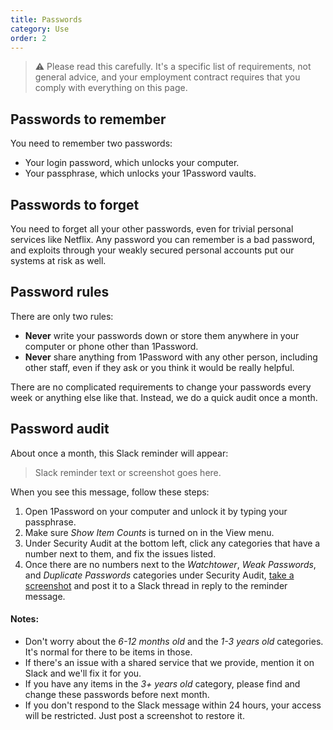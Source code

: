 ```yaml
---
title: Passwords
category: Use
order: 2
---
```

> ⚠️ Please read this carefully. It's a specific list of requirements, not general advice, and your employment contract requires that you comply with everything on this page.

## Passwords to remember
You need to remember two passwords:

* Your login password, which unlocks your computer.
* Your passphrase, which unlocks your 1Password vaults.

## Passwords to forget
You need to forget all your other passwords, even for trivial personal services like Netflix. Any password you can remember is a bad password, and exploits through your weakly secured personal accounts put our systems at risk as well.

## Password rules
There are only two rules:

* **Never** write your passwords down or store them anywhere in your computer or phone other than 1Password.
* **Never** share anything from 1Password with any other person, including other staff, even if they ask or you think it would be really helpful.

There are no complicated requirements to change your passwords every week or anything else like that. Instead, we do a quick audit once a month.

## Password audit
About once a month, this Slack reminder will appear:

> Slack reminder text or screenshot goes here.

When you see this message, follow these steps:

1. Open 1Password on your computer and unlock it by typing your passphrase.
2. Make sure *Show Item Counts* is turned on in the View menu.
3. Under Security Audit at the bottom left, click any categories that have a number next to them, and fix the issues listed.
4. Once there are no numbers next to the *Watchtower*, *Weak Passwords*, and *Duplicate Passwords* categories under Security Audit, [take a screenshot]() and post it to a Slack thread in reply to the reminder message.

#### Notes:

* Don't worry about the *6-12 months old* and the *1-3 years old* categories. It's normal for there to be items in those.
* If there's an issue with a shared service that we provide, mention it on Slack and we'll fix it for you.
* If you have any items in the *3+ years old* category, please find and change these passwords before next month.
* If you don't respond to the Slack message within 24 hours, your access will be restricted. Just post a screenshot to restore it.